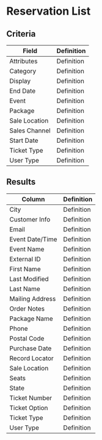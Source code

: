 # Reservation List

## Criteria

| **Field** | **Definition** |
| --- | --- |
| Attributes | Definition |
| Category | Definition |
| Display | Definition |
| End Date | Definition |
| Event | Definition |
| Package | Definition |
| Sale Location | Definition |
| Sales Channel | Definition |
| Start Date | Definition |
| Ticket Type | Definition |
| User Type | Definition |

## Results

| **Column** | **Definition** |
| --- | --- |
| City | Definition |
| Customer Info | Definition |
| Email | Definition |
| Event Date/Time | Definition |
| Event Name | Definition |
| External ID | Definition |
| First Name | Definition |
| Last Modified | Definition |
| Last Name | Definition |
| Mailing Address | Definition |
| Order Notes | Definition |
| Package Name | Definition |
| Phone | Definition |
| Postal Code | Definition |
| Purchase Date | Definition |
| Record Locator | Definition |
| Sale Location | Definition |
| Seats | Definition |
| State | Definition |
| Ticket Number | Definition |
| Ticket Option | Definition |
| Ticket Type | Definition |
| User Type | Definition |

